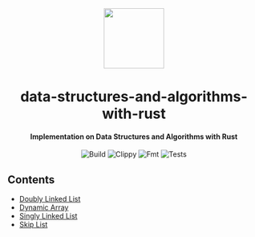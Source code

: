 <div>
  <div align="center" style="display: block; text-align: center;">
    <img
      src="https://camo.githubusercontent.com/734a3468bce992fbc3b729562d41c92f4912c99a/68747470733a2f2f7777772e727573742d6c616e672e6f72672f7374617469632f696d616765732f727573742d6c6f676f2d626c6b2e737667"
      height="120"
      width="120"
    />
  </div>
  <h1 align="center">data-structures-and-algorithms-with-rust</h1>
  <h4 align="center">
    Implementation on Data Structures and Algorithms with Rust
  </h4>
</div>

<div align="center">

  ![Build](https://github.com/EstebanBorai/data-structures-and-algorithms-with-rust/workflows/build/badge.svg)
  ![Clippy](https://github.com/EstebanBorai/data-structures-and-algorithms-with-rust/workflows/clippy/badge.svg)
  ![Fmt](https://github.com/EstebanBorai/data-structures-and-algorithms-with-rust/workflows/fmt/badge.svg)
  ![Tests](https://github.com/EstebanBorai/data-structures-and-algorithms-with-rust/workflows/test/badge.svg)

</div>

## Contents

- [Doubly Linked List](./src/doubly_linked_list.rs)
- [Dynamic Array](./src/dynamic_array.rs)
- [Singly Linked List](./src/singly_linked_list.rs)
- [Skip List](./src/skip_list.rs)
